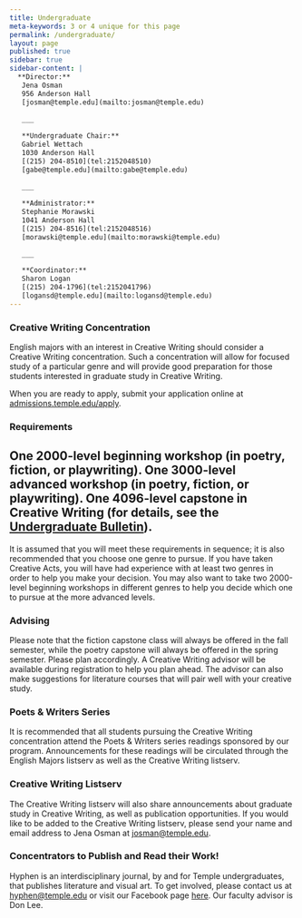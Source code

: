 ```yaml
---
title: Undergraduate
meta-keywords: 3 or 4 unique for this page
permalink: /undergraduate/
layout: page
published: true
sidebar: true
sidebar-content: |
  **Director:**  
   Jena Osman  
   956 Anderson Hall    
   [josman@temple.edu](mailto:josman@temple.edu)  
   
   ___
   
   **Undergraduate Chair:**  
   Gabriel Wettach  
   1030 Anderson Hall  
   [(215) 204-8510](tel:2152048510)  
   [gabe@temple.edu](mailto:gabe@temple.edu)  
   
   ___
   
   **Administrator:**  
   Stephanie Morawski  
   1041 Anderson Hall   
   [(215) 204-8516](tel:2152048516)  
   [morawski@temple.edu](mailto:morawski@temple.edu)  
   
   ___

   **Coordinator:**  
   Sharon Logan      
   [(215) 204-1796](tel:2152041796)   
   [logansd@temple.edu](mailto:logansd@temple.edu)
---
```


### Creative Writing Concentration 

English majors with an interest in Creative Writing should consider a Creative Writing concentration. Such a concentration will allow for focused study of a particular genre and will provide good preparation for those students interested in graduate study in Creative Writing.

When you are ready to apply, submit your application online at [admissions.temple.edu/apply](admissions.temple.edu/apply).

### Requirements

One 2000-level beginning workshop (in poetry, fiction, or playwriting).
One 3000-level advanced workshop (in poetry, fiction, or playwriting).
One 4096-level capstone in Creative Writing (for details, see the [Undergraduate Bulletin](http://bulletin.temple.edu/undergraduate/liberal-arts/english/ba-english-creative-writing/#requirementstext)).
-
It is assumed that you will meet these requirements in sequence; it is also recommended that you choose one genre to pursue. If you have taken Creative Acts, you will have had experience with at least two genres in order to help you make your decision. You may also want to take two 2000-level beginning workshops in different genres to help you decide which one to pursue at the more advanced levels.

### Advising

Please note that the fiction capstone class will always be offered in the fall semester, while the poetry capstone will always be offered in the spring semester. Please plan accordingly. A Creative Writing advisor will be available during registration to help you plan ahead. The advisor can also make suggestions for literature courses that will pair well with your creative study.

### Poets & Writers Series

It is recommended that all students pursuing the Creative Writing concentration attend the Poets & Writers series readings sponsored by our program. Announcements for these readings will be circulated through the English Majors listserv as well as the Creative Writing listserv.

### Creative Writing Listserv

The Creative Writing listserv will also share announcements about graduate study in Creative Writing, as well as publication opportunities. If you would like to be added to the Creative Writing listserv, please send your name and email address to Jena Osman at [josman@temple.edu](mailto:josman@temple.edu).

### Concentrators to Publish and Read their Work!

Hyphen is an interdisciplinary journal, by and for Temple undergraduates, that publishes literature and visual art.  To get involved, please contact us at [hyphen@temple.edu](mailto:hyphen@temple.edu) or visit our Facebook page [here](https://www.facebook.com/HyphenLit). Our faculty advisor is Don Lee.
